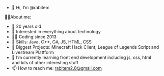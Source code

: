 - 👋 Hi, I’m @rabitem


👨‍🎓About me:
- 💨 20 years old
- 👀 Interested in everything about technology
- 👨‍💻 Coding since 2013
- 💯 Skills: Java, C++, C#, JS, HTML, CSS
- 📝 Biggest Projects: Minecraft Hack Client, League of Legends Script and Livestream Plattform
- 🌱 I’m currently learning front end development including js, css, html and lots of other interesting stuff
- 📫 How to reach me: rabitem2.0@gmail.com
